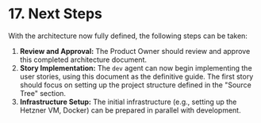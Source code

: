 # 17. Next Steps

With the architecture now fully defined, the following steps can be taken:

1.  **Review and Approval:** The Product Owner should review and approve this completed architecture document.
2.  **Story Implementation:** The `dev` agent can now begin implementing the user stories, using this document as the definitive guide. The first story should focus on setting up the project structure defined in the "Source Tree" section.
3.  **Infrastructure Setup:** The initial infrastructure (e.g., setting up the Hetzner VM, Docker) can be prepared in parallel with development.
